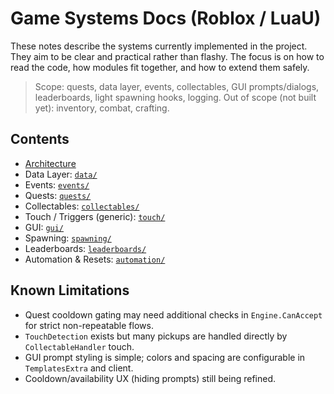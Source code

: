 # Game Systems Docs (Roblox / LuaU)

These notes describe the systems currently implemented in the project. They aim to be clear and practical rather than flashy. The focus is on how to read the code, how modules fit together, and how to extend them safely.

> Scope: quests, data layer, events, collectables, GUI prompts/dialogs, leaderboards, light spawning hooks, logging.
> Out of scope (not built yet): inventory, combat, crafting.

## Contents
- [Architecture](architecture.md)
- Data Layer: [`data/`](data/README.md)
- Events: [`events/`](events/README.md)
- Quests: [`quests/`](quests/README.md)
- Collectables: [`collectables/`](collectables/README.md)
- Touch / Triggers (generic): [`touch/`](touch/README.md)
- GUI: [`gui/`](gui/README.md)
- Spawning: [`spawning/`](spawning/README.md)
- Leaderboards: [`leaderboards/`](leaderboards/README.md)
- Automation & Resets: [`automation/`](automation/README.md)

## Known Limitations
- Quest cooldown gating may need additional checks in `Engine.CanAccept` for strict non-repeatable flows.
- `TouchDetection` exists but many pickups are handled directly by `CollectableHandler` touch.
- GUI prompt styling is simple; colors and spacing are configurable in `TemplatesExtra` and client.
- Cooldown/availability UX (hiding prompts) still being refined.
